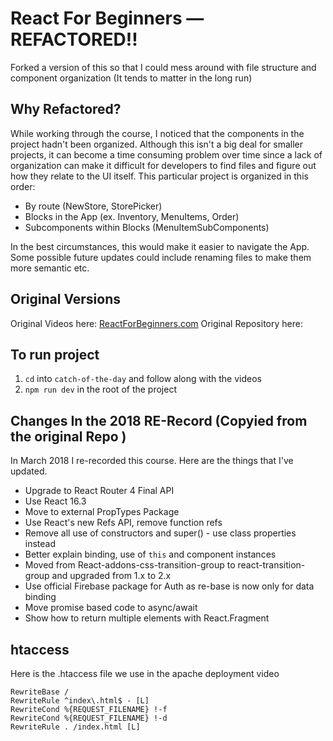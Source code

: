 # React For Beginners — REFACTORED!!
Forked a version of this so that I could mess around with file structure and component organization (It tends to matter in the long run)

## Why Refactored?
While working through the course, I noticed that the components in the project hadn't been organized. Although this isn't a big deal for smaller projects, it can become a time consuming problem over time since a lack of organization can make it difficult for developers to find files and figure out how they relate to the UI itself. This particular project is organized in this order:

- By route (NewStore, StorePicker)
- Blocks in the App (ex. Inventory, MenuItems, Order)
- Subcomponents within Blocks (MenuItemSubComponents)

In the best circumstances, this would make it easier to navigate the App. Some possible future updates could include renaming files to make them more semantic etc.

## Original Versions

Original Videos here: [ReactForBeginners.com](https://ReactForBeginners.com)
Original Repository here: [](https://github.com/wesbos/React-For-Beginners-Starter-Files)

## To run project
1. `cd` into `catch-of-the-day` and follow along with the videos
2. `npm run dev` in the root of the project

## Changes In the 2018 RE-Record (Copyied from the original Repo )

In March 2018 I re-recorded this course. Here are the things that I've updated.

* Upgrade to React Router 4 Final API
* Use React 16.3
* Move to external PropTypes Package
* Use React's new Refs API, remove function refs
* Remove all use of constructors and super() - use class properties instead
* Better explain binding, use of `this` and component instances
* Moved from React-addons-css-transition-group to react-transition-group and upgraded from 1.x to 2.x
* Use official Firebase package for Auth as re-base is now only for data binding
* Move promise based code to async/await
* Show how to return multiple elements with React.Fragment

## htaccess

Here is the .htaccess file we use in the apache deployment video

```
RewriteBase /
RewriteRule ^index\.html$ - [L]
RewriteCond %{REQUEST_FILENAME} !-f
RewriteCond %{REQUEST_FILENAME} !-d
RewriteRule . /index.html [L]
```
